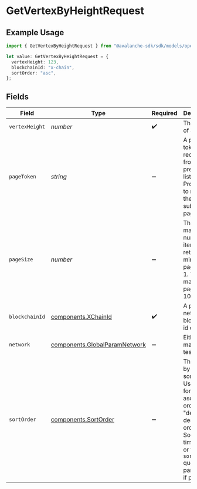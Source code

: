 # GetVertexByHeightRequest

## Example Usage

```typescript
import { GetVertexByHeightRequest } from "@avalanche-sdk/sdk/models/operations";

let value: GetVertexByHeightRequest = {
  vertexHeight: 123,
  blockchainId: "x-chain",
  sortOrder: "asc",
};
```

## Fields

| Field                                                                                                                                                             | Type                                                                                                                                                              | Required                                                                                                                                                          | Description                                                                                                                                                       | Example                                                                                                                                                           |
| ----------------------------------------------------------------------------------------------------------------------------------------------------------------- | ----------------------------------------------------------------------------------------------------------------------------------------------------------------- | ----------------------------------------------------------------------------------------------------------------------------------------------------------------- | ----------------------------------------------------------------------------------------------------------------------------------------------------------------- | ----------------------------------------------------------------------------------------------------------------------------------------------------------------- |
| `vertexHeight`                                                                                                                                                    | *number*                                                                                                                                                          | :heavy_check_mark:                                                                                                                                                | The height of a vertex.                                                                                                                                           | 123                                                                                                                                                               |
| `pageToken`                                                                                                                                                       | *string*                                                                                                                                                          | :heavy_minus_sign:                                                                                                                                                | A page token, received from a previous list call. Provide this to retrieve the subsequent page.                                                                   |                                                                                                                                                                   |
| `pageSize`                                                                                                                                                        | *number*                                                                                                                                                          | :heavy_minus_sign:                                                                                                                                                | The maximum number of items to return. The minimum page size is 1. The maximum pageSize is 100.                                                                   | 10                                                                                                                                                                |
| `blockchainId`                                                                                                                                                    | [components.XChainId](../../models/components/xchainid.md)                                                                                                        | :heavy_check_mark:                                                                                                                                                | A primary network blockchain id or alias.                                                                                                                         | x-chain                                                                                                                                                           |
| `network`                                                                                                                                                         | [components.GlobalParamNetwork](../../models/components/globalparamnetwork.md)                                                                                    | :heavy_minus_sign:                                                                                                                                                | Either mainnet or testnet/fuji.                                                                                                                                   | mainnet                                                                                                                                                           |
| `sortOrder`                                                                                                                                                       | [components.SortOrder](../../models/components/sortorder.md)                                                                                                      | :heavy_minus_sign:                                                                                                                                                | The order by which to sort results. Use "asc" for ascending order, "desc" for descending order. Sorted by timestamp or the `sortBy` query parameter, if provided. | asc                                                                                                                                                               |